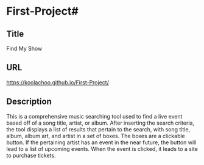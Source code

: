 # First-Project#

## Title ##
Find My Show

## URL ##
https://koolachoo.github.io/First-Project/

## Description ##
This is a comprehensive music searching tool used to find a live event based off of a song title, artist, or album.
After inserting the search criteria, the tool displays a list of results that pertain to the search, with song title, album, album art, and artist in a set of boxes.
The boxes are a clickable button.
If the pertaining artist has an event in the near future, the button will lead to a list of upcoming events.
When the event is clicked, it leads to a site to purchase tickets.
